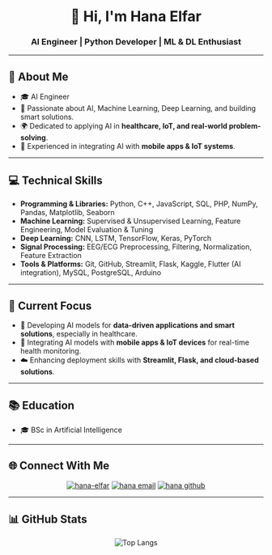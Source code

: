 <h1 align="center">👋 Hi, I'm Hana Elfar</h1>  
<h3 align="center">AI Engineer | Python Developer | ML & DL Enthusiast</h3>

---

## 🧠 About Me  
- 🎓 AI Engineer
- 🤖 Passionate about AI, Machine Learning, Deep Learning, and building smart solutions.  
- 🌍 Dedicated to applying AI in **healthcare, IoT, and real-world problem-solving**.  
- 🚀 Experienced in integrating AI with **mobile apps & IoT systems**.
  
---

## 💻 Technical Skills  
- **Programming & Libraries:** Python, C++, JavaScript, SQL, PHP, NumPy, Pandas, Matplotlib, Seaborn  
- **Machine Learning:** Supervised & Unsupervised Learning, Feature Engineering, Model Evaluation & Tuning  
- **Deep Learning:** CNN, LSTM, TensorFlow, Keras, PyTorch  
- **Signal Processing:** EEG/ECG Preprocessing, Filtering, Normalization, Feature Extraction  
- **Tools & Platforms:** Git, GitHub, Streamlit, Flask, Kaggle, Flutter (AI integration), MySQL, PostgreSQL, Arduino  

---

## 🚀 Current Focus  
- 🧠 Developing AI models for **data-driven applications and smart solutions**, especially in healthcare.  
- 📱 Integrating AI models with **mobile apps & IoT devices** for real-time health monitoring.  
- ☁️ Enhancing deployment skills with **Streamlit, Flask, and cloud-based solutions**.  

---

## 📚 Education
- 🎓 BSc in Artificial Intelligence

---

## 🌐 Connect With Me  
<p align="center">
<a href="https://linkedin.com/in/hana-elfar-7b017a229" target="blank"><img src="https://img.shields.io/badge/LinkedIn-blue?logo=linkedin&logoColor=white" alt="hana-elfar"/></a>
<a href="mailto:hanaelfaar2003@gmail.com" target="blank"><img src="https://img.shields.io/badge/Gmail-red?logo=gmail&logoColor=white" alt="hana email"/></a>
<a href="https://github.com/Hana-Alaa" target="blank"><img src="https://img.shields.io/badge/GitHub-black?logo=github&logoColor=white" alt="hana github"/></a>
</p>

---

## 📊 GitHub Stats  
<p align="center">
  <img src="https://github-readme-stats.vercel.app/api/top-langs/?username=Hana-Alaa&layout=compact&theme=radical" alt="Top Langs"/>
</p>
